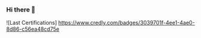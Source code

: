 ### Hi there 👋

![Last Certifications]
https://www.credly.com/badges/3039701f-4ee1-4ae0-8d86-c56ea48cd75e

<!--
**nolzaheo/nolzaheo** is a ✨ _special_ ✨ repository because its `README.md` (this file) appears on your GitHub profile.

Here are some ideas to get you started:

- 🔭 I’m currently working on ...
- 🌱 I’m currently learning ...
- 👯 I’m looking to collaborate on ...
- 🤔 I’m looking for help with ...
- 💬 Ask me about ...
- 📫 How to reach me: ...
- 😄 Pronouns: ...
-->
